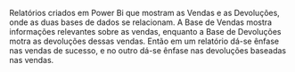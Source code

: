 Relatórios criados em Power Bi que mostram as Vendas e as Devoluções, onde as duas bases de dados se relacionam. 
A Base de Vendas mostra informações relevantes sobre as vendas, enquanto a Base de Devoluções motra as devoluções dessas vendas. 
Então em um relatório dá-se ênfase nas vendas de sucesso, e no outro dá-se ênfase nas devoluções baseadas nas vendas.

